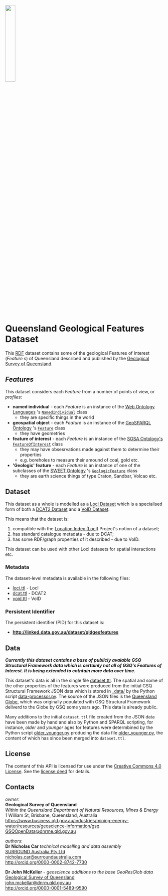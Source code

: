 <img src="gsq.jpg" style="width:25%" />

# Queensland Geological Features Dataset
This [RDF](https://en.wikipedia.org/wiki/RDF) dataset contains some of the geological Features of Interest (_Feature_ s) of Queensland described and published by the [Geological Survey of Queensland](https://en.wikipedia.org/wiki/Geological_Survey_of_Queensland).


## _Features_

This dataset considers each _Feature_ from a number of points of view, or _profiles_:

* **named individual** - each _Feature_ is an instance of the [Web Ontology Languages](https://en.wikipedia.org/wiki/Web_Ontology_Language) 's [`NamedIndividual`](https://www.w3.org/TR/owl2-syntax/#Named_Individuals) class
  * they are specific things in the world
* **geospatial object** - each _Feature_ is an instance of the [GeoSPARQL Ontology](https://github.com/opengeospatial/ogc-geosparql/blob/master/1.1/geo.ttl) 's [`Feature`](http://www.opengis.net/ont/geosparql#Feature) class
  * they have geometries
* **feature of interest** - each _Feature_ is an instance of the [SOSA Ontology's `FeatureOfInterest`](https://www.w3.org/TR/vocab-ssn/#SOSAFeatureOfInterest) class
  * they may have obsesrvations made against them to determine their properties
  * e.g. boreholes to measure their amound of coal, gold etc.
* **'Geologic' feature** - each _Feature_ is an instance of one of the subclasses of the [SWEET Ontology](https://sweetontology.net/) 's [`GeologicFeature`](http://sweetontology.net/realmGeol/GeologicFeature) class
  * they are earth science things of type Craton, Sandbar, Volcao etc.


## Dataset

This dataset as a whole is modelled as a [LocI Dataset](http://linked.data.gov.au/def/loci#Dataset) which is a specialised form of both a [DCAT2 Dataset](https://www.w3.org/TR/vocab-dcat-2/#Class:Dataset) and a [VoID Dataset](http://rdfs.org/ns/void#Dataset). 

This means that the dataset is:

1. compatible with the [Location Index (LocI)](https://www.ga.gov.au/locationindex) Project's notion of a dataset;
2. has standard catalogue metadata - due to DCAT;
3. has some RDF/graph properties of it described - due to VoID. 

This dataset can be used with other LocI datasets for spatial interactions etc.

### Metadata

The dataset-level metadata is available in the following files:

* [loci.ttl](_metadata/loci.ttl) - LocI 
* [dcat.ttl](_metadata/dcat.ttl) - DCAT2
* [void.ttl](_metadata/void.ttl) - VoID

### Persistent Identifier
The persistent identifier (PID) for this dataset is:

* **http://linked.data.gov.au/dataset/qldgeofeatures**


## Data
***Currently this dataset contains a base of publicly avaiable GSQ Structural Framework data which is certainly not all of GSQ's Features of Interest. It is being extended to cotntain more data over time.***

This dataset's data is all in the single file [dataset.ttl](dataset.ttl). The spatial and some of the other properties of the features were produced from the initial GSQ Structural Framework JSON data which is stored in [_data/](_data/) by the Python script [data-processor.py](_scripts/data-processor.py). The source of the JSON files is the [Queensland Globe](https://qldglobe.information.qld.gov.au/), which was originally populated with GSQ Structural Framework deliverd to the Globe by GSQ some years ago. This data is already public.

Many additions to the initial `dataset.ttl` file created from the JSON data have been made by hand and also by Python and SPARQL scripting, for instance, _older_ and _younger_ ages for features were determbined by the Python script [older_younger.py](_scripts/older_younger.py) producing the data file [older_younger.py](reference/older_younger.py), the content of which has since been merged into `dataset.ttl`.

 
## License
The content of this API is licensed for use under the [Creative Commons 4.0 License](https://creativecommons.org/licenses/by/4.0/). See the [license deed](LICENSE) for details.


## Contacts
*owner*:  
**Geological Survey of Queensland**  
*Within the Queensland Department of Natural Resources, Mines & Energy*  
1 William St, Brisbane, Queensland, Australia  
<https://www.business.qld.gov.au/industries/mining-energy-water/resources/geoscience-information/gsq>  
<GSQOpenData@dnrme.qld.gov.au>  

*authors*:  
**Dr Nicholas Car** *technical modelling and data assembly*  
[SURROUND Australia Pty Ltd](https://surroundaustralia.com)  
<nicholas.car@surroundaustralia.com>  
<http://orcid.org/0000-0002-8742-7730>  

**Dr John McKeller** - *geoscience additions to the base GeoResGlob data*  
[Geological Survey of Queensland](https://www.business.qld.gov.au/industries/mining-energy-water/resources/geoscience-information/gsq)  
<john.mckellar@dnrm.qld.gov.au>  
<http://orcid.org/0000-0001-5489-9590>  
